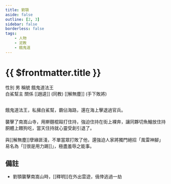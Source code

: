 ```yaml
---
title: 劉顎
aside: false
outline: [2, 3]
sidebar: false
borderless: false
tags:
    - 人物
    - 泥教
    - 餓鬼道
---
```


# {{ $frontmatter.title }}

<ChTabs position="bottom">
	<ChTab title="劉顎">
		<Ch src='/images/characters/special1/normal.png' position='right'/>
		<ChName nameZh='劉顎' nameEn='Liu E' position='right' />
		<ChTable>
			<ChTr>
				<ChTd isTitle=true>
					性別
				</ChTd>
				<ChTd>
					男
				</ChTd>
			</ChTr>
			<ChTr>
				<ChTd isTitle=true>
					稱號
				</ChTd>
				<ChTd>
					餓鬼道法王<br>白鯊幫主
				</ChTd>
			</ChTr>
			<ChTr>
				<ChTd isTitle=true position='center'>
					關係
				</ChTd>
			</ChTr>
			<ChTr>
				<ChTd position='center'>
					[[趙逵]] (同教)
				</ChTd>
			</ChTr>
			<ChTr>
				<ChTd position='center'>
					[[解無塵]] (手下敗將)
				</ChTd>
			</ChTr>
		</ChTable>
	</ChTab>
</ChTabs>
<br><br>

餓鬼道法王，私擁白鯊幫，霸佔海路，還在海上擊退過官兵。
<br><br>
襲擊了南嵩山寺，用擀麵棍毆打住持，強迫住持在街上裸奔，讓同夥切魚鱠放住持胴體上餵狗吃，當天住持就心靈受創引退了。
<br><br>
與[[解無塵]]孽緣匪淺，不單當眾打敗了他，還強迫人家將獨門絕招「風雷神腳」易名為「[[很是用力踢]]」，極盡羞辱之能事。

## 備註

- 劉顎襲擊南嵩山時，[[釋明]]在外出雲遊，僥倖逃過一劫